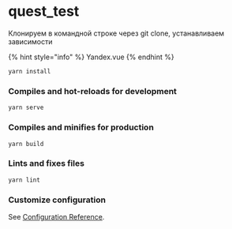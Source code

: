 # quest\_test

Клонируем в командной строке через git clone, устанавливаем зависимости 

{% hint style="info" %}
Yandex.vue
{% endhint %}



```text
yarn install
```

### Compiles and hot-reloads for development

```text
yarn serve
```

### Compiles and minifies for production

```text
yarn build
```

### Lints and fixes files

```text
yarn lint
```

### Customize configuration

See [Configuration Reference](https://cli.vuejs.org/config/).

